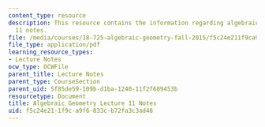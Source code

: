 ```yaml
---
content_type: resource
description: This resource contains the information regarding algebraic geometry lecture
  11 notes.
file: /media/courses/18-725-algebraic-geometry-fall-2015/f5c24e211f9ca9f6833cb72fa3c3ad48_MIT18_725F15_lec11.pdf
file_type: application/pdf
learning_resource_types:
- Lecture Notes
ocw_type: OCWFile
parent_title: Lecture Notes
parent_type: CourseSection
parent_uid: 5f85de59-109b-d1ba-1240-11f2f689453b
resourcetype: Document
title: Algebraic Geometry Lecture 11 Notes
uid: f5c24e21-1f9c-a9f6-833c-b72fa3c3ad48
---
```

